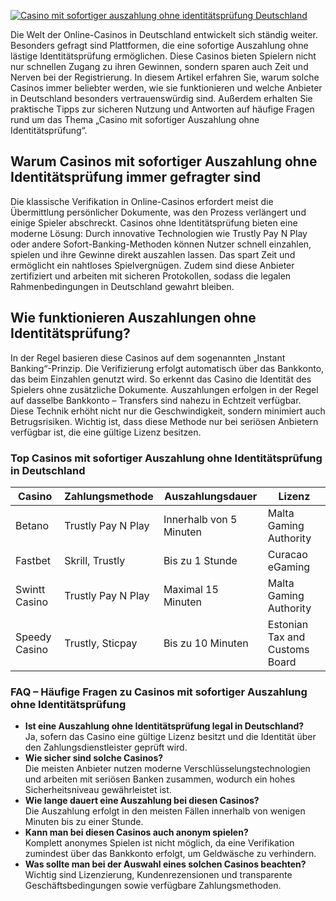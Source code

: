 [![Casino mit sofortiger auszahlung ohne identitätsprüfung Deutschland](https://123-caf.pages.dev/gitsignup.png)](https://vrmoo.ru/Bt82HjjY)

<p>Die Welt der Online-Casinos in Deutschland entwickelt sich ständig weiter. Besonders gefragt sind Plattformen, die eine sofortige Auszahlung ohne lästige Identitätsprüfung ermöglichen. Diese Casinos bieten Spielern nicht nur schnellen Zugang zu ihren Gewinnen, sondern sparen auch Zeit und Nerven bei der Registrierung. In diesem Artikel erfahren Sie, warum solche Casinos immer beliebter werden, wie sie funktionieren und welche Anbieter in Deutschland besonders vertrauenswürdig sind. Außerdem erhalten Sie praktische Tipps zur sicheren Nutzung und Antworten auf häufige Fragen rund um das Thema „Casino mit sofortiger Auszahlung ohne Identitätsprüfung“.</p>  <h2>Warum Casinos mit sofortiger Auszahlung ohne Identitätsprüfung immer gefragter sind</h2> <p>Die klassische Verifikation in Online-Casinos erfordert meist die Übermittlung persönlicher Dokumente, was den Prozess verlängert und einige Spieler abschreckt. Casinos ohne Identitätsprüfung bieten eine moderne Lösung: Durch innovative Technologien wie Trustly Pay N Play oder andere Sofort-Banking-Methoden können Nutzer schnell einzahlen, spielen und ihre Gewinne direkt auszahlen lassen. Das spart Zeit und ermöglicht ein nahtloses Spielvergnügen. Zudem sind diese Anbieter zertifiziert und arbeiten mit sicheren Protokollen, sodass die legalen Rahmenbedingungen in Deutschland gewahrt bleiben.</p>  <h2>Wie funktionieren Auszahlungen ohne Identitätsprüfung?</h2> <p>In der Regel basieren diese Casinos auf dem sogenannten „Instant Banking“-Prinzip. Die Verifizierung erfolgt automatisch über das Bankkonto, das beim Einzahlen genutzt wird. So erkennt das Casino die Identität des Spielers ohne zusätzliche Dokumente. Auszahlungen erfolgen in der Regel auf dasselbe Bankkonto – Transfers sind nahezu in Echtzeit verfügbar. Diese Technik erhöht nicht nur die Geschwindigkeit, sondern minimiert auch Betrugsrisiken. Wichtig ist, dass diese Methode nur bei seriösen Anbietern verfügbar ist, die eine gültige Lizenz besitzen.</p>  <h3>Top Casinos mit sofortiger Auszahlung ohne Identitätsprüfung in Deutschland</h3> <table>   <thead>     <tr>       <th>Casino</th>       <th>Zahlungsmethode</th>       <th>Auszahlungsdauer</th>       <th>Lizenz</th>     </tr>   </thead>   <tbody>     <tr>       <td>Betano</td>       <td>Trustly Pay N Play</td>       <td>Innerhalb von 5 Minuten</td>       <td>Malta Gaming Authority</td>     </tr>     <tr>       <td>Fastbet</td>       <td>Skrill, Trustly</td>       <td>Bis zu 1 Stunde</td>       <td>Curacao eGaming</td>     </tr>     <tr>       <td>Swintt Casino</td>       <td>Trustly Pay N Play</td>       <td>Maximal 15 Minuten</td>       <td>Malta Gaming Authority</td>     </tr>     <tr>       <td>Speedy Casino</td>       <td>Trustly, Sticpay</td>       <td>Bis zu 10 Minuten</td>       <td>Estonian Tax and Customs Board</td>     </tr>   </tbody> </table>  <h3>FAQ – Häufige Fragen zu Casinos mit sofortiger Auszahlung ohne Identitätsprüfung</h3> <ul>   <li><strong>Ist eine Auszahlung ohne Identitätsprüfung legal in Deutschland?</strong><br>Ja, sofern das Casino eine gültige Lizenz besitzt und die Identität über den Zahlungsdienstleister geprüft wird.</li>   <li><strong>Wie sicher sind solche Casinos?</strong><br>Die meisten Anbieter nutzen moderne Verschlüsselungstechnologien und arbeiten mit seriösen Banken zusammen, wodurch ein hohes Sicherheitsniveau gewährleistet ist.</li>   <li><strong>Wie lange dauert eine Auszahlung bei diesen Casinos?</strong><br>Die Auszahlung erfolgt in den meisten Fällen innerhalb von wenigen Minuten bis zu einer Stunde.</li>   <li><strong>Kann man bei diesen Casinos auch anonym spielen?</strong><br>Komplett anonymes Spielen ist nicht möglich, da eine Verifikation zumindest über das Bankkonto erfolgt, um Geldwäsche zu verhindern.</li>   <li><strong>Was sollte man bei der Auswahl eines solchen Casinos beachten?</strong><br>Wichtig sind Lizenzierung, Kundenrezensionen und transparente Geschäftsbedingungen sowie verfügbare Zahlungsmethoden.</li> </ul>
